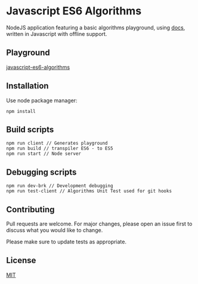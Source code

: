 # Javascript ES6 Algorithms

NodeJS application featuring a basic algorithms playground, using [docs](https://docs.npmjs.com/), written in Javascript with offline support.

## Playground
[javascript-es6-algorithms](https://javascript-es6-algorithms.herokuapp.com/)

## Installation

Use node package manager:

```
npm install
```

## Build scripts

```
npm run client // Generates playground
npm run build // transpiler ES6 - to ES5 
npm run start // Node server

```

## Debugging scripts

```
npm run dev-brk // Development debugging
npm run test-client // Algorithms Unit Test used for git hooks

```

## Contributing
Pull requests are welcome. For major changes, please open an issue first to discuss what you would like to change.

Please make sure to update tests as appropriate.

## License
[MIT](https://choosealicense.com/licenses/mit/)